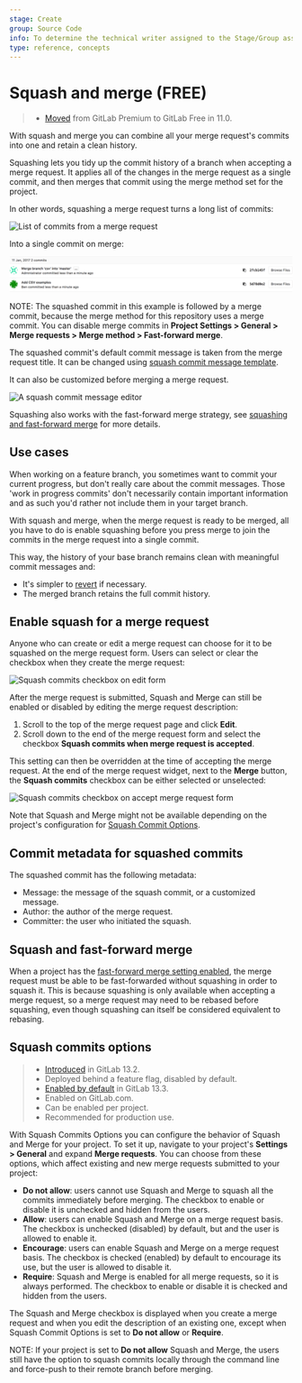 ```yaml
---
stage: Create
group: Source Code
info: To determine the technical writer assigned to the Stage/Group associated with this page, see https://about.gitlab.com/handbook/engineering/ux/technical-writing/#assignments
type: reference, concepts
---
```


# Squash and merge **(FREE)**

> - [Moved](https://gitlab.com/gitlab-org/gitlab-foss/-/merge_requests/18956) from GitLab Premium to GitLab Free in 11.0.

With squash and merge you can combine all your merge request's commits into one
and retain a clean history.

Squashing lets you tidy up the commit history of a branch when accepting a merge
request. It applies all of the changes in the merge request as a single commit,
and then merges that commit using the merge method set for the project.

In other words, squashing a merge request turns a long list of commits:

![List of commits from a merge request](img/squash_mr_commits.png)

Into a single commit on merge:

![A squashed commit followed by a merge commit](img/squash_squashed_commit.png)

NOTE:
The squashed commit in this example is followed by a merge commit, because the merge method for this repository uses a merge commit. You can disable merge commits in
**Project Settings > General > Merge requests > Merge method > Fast-forward merge**.

The squashed commit's default commit message is taken from the merge request title. It can be changed using [squash commit message template](commit_templates.md#squash-commit-message-template).

It can also be customized before merging a merge request.

![A squash commit message editor](img/squash_mr_message.png)

Squashing also works with the fast-forward merge strategy, see [squashing and fast-forward merge](#squash-and-fast-forward-merge) for more details.

## Use cases

When working on a feature branch, you sometimes want to commit your current
progress, but don't really care about the commit messages. Those 'work in
progress commits' don't necessarily contain important information and as such
you'd rather not include them in your target branch.

With squash and merge, when the merge request is ready to be merged,
all you have to do is enable squashing before you press merge to join
the commits in the merge request into a single commit.

This way, the history of your base branch remains clean with
meaningful commit messages and:

- It's simpler to [revert](revert_changes.md) if necessary.
- The merged branch retains the full commit history.

## Enable squash for a merge request

Anyone who can create or edit a merge request can choose for it to be squashed
on the merge request form. Users can select or clear the checkbox when they
create the merge request:

![Squash commits checkbox on edit form](img/squash_edit_form.png)

After the merge request is submitted, Squash and Merge can still be enabled or disabled
by editing the merge request description:

1. Scroll to the top of the merge request page and click **Edit**.
1. Scroll down to the end of the merge request form and select the checkbox
**Squash commits when merge request is accepted**.

This setting can then be overridden at the time of accepting the merge request.
At the end of the merge request widget, next to the **Merge** button, the **Squash commits** checkbox
can be either selected or unselected:

![Squash commits checkbox on accept merge request form](img/squash_mr_widget.png)

Note that Squash and Merge might not be available depending on the project's configuration
for [Squash Commit Options](#squash-commits-options).

## Commit metadata for squashed commits

The squashed commit has the following metadata:

- Message: the message of the squash commit, or a customized message.
- Author: the author of the merge request.
- Committer: the user who initiated the squash.

## Squash and fast-forward merge

When a project has the [fast-forward merge setting enabled](fast_forward_merge.md#enabling-fast-forward-merges), the merge
request must be able to be fast-forwarded without squashing in order to squash
it. This is because squashing is only available when accepting a merge request,
so a merge request may need to be rebased before squashing, even though
squashing can itself be considered equivalent to rebasing.

## Squash commits options

> - [Introduced](https://gitlab.com/gitlab-org/gitlab/-/issues/17613) in GitLab 13.2.
> - Deployed behind a feature flag, disabled by default.
> - [Enabled by default](https://gitlab.com/gitlab-org/gitlab/-/merge_requests/39382) in GitLab 13.3.
> - Enabled on GitLab.com.
> - Can be enabled per project.
> - Recommended for production use.

With Squash Commits Options you can configure the behavior of Squash and Merge for your project.
To set it up, navigate to your project's **Settings > General** and expand **Merge requests**.
You can choose from these options, which affect existing and new merge requests
submitted to your project:

- **Do not allow**: users cannot use Squash and Merge to squash all the commits immediately before
  merging. The checkbox to enable or disable it is unchecked and hidden from the users.
- **Allow**: users can enable Squash and Merge on a merge request basis.
  The checkbox is unchecked (disabled) by default, but and the user is allowed to enable it.
- **Encourage**: users can enable Squash and Merge on a merge request basis.
  The checkbox is checked (enabled) by default to encourage its use, but the user is allowed to
  disable it.
- **Require**: Squash and Merge is enabled for all merge requests, so it is always performed.
  The checkbox to enable or disable it is checked and hidden from the users.

The Squash and Merge checkbox is displayed when you create a merge request and when you edit the description of an existing one, except when Squash Commit Options is set to **Do not allow** or **Require**.

NOTE:
If your project is set to **Do not allow** Squash and Merge, the users still have the option to
squash commits locally through the command line and force-push to their remote branch before merging.

<!-- ## Troubleshooting

Include any troubleshooting steps that you can foresee. If you know beforehand what issues
one might have when setting this up, or when something is changed, or on upgrading, it's
important to describe those, too. Think of things that may go wrong and include them here.
This is important to minimize requests for support, and to avoid doc comments with
questions that you know someone might ask.

Each scenario can be a third-level heading, e.g. `### Getting error message X`.
If you have none to add when creating a doc, leave this section in place
but commented out to help encourage others to add to it in the future. -->

